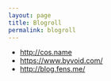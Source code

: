 ```yaml
---
layout: page
title: Blogroll
permalink: blogroll
---
```


- <http://cos.name>
- <https://www.byvoid.com/>
- <http://blog.fens.me/>
